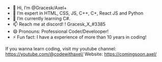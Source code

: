 - 👋 Hi, I’m @Gracesk/Axel+
- 👀 I’m expert in HTML, CSS, JS, C++, C+, React JS and Python
- 🌱 I’m currently learning C#.
- 📫 Reach me at discord! ! Gracesk_X_#3385
- 😄 Pronouns: Professional Coder/Develooper!
- ⚡ Fun fact: I have a experience of more than 10 years in coding!

If you wanna learn coding, visit my youtube channel: https://youtube.com/@codewithaxel/
Website: https://comingsoon.axel/
